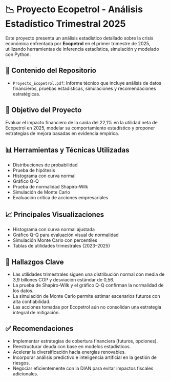 
# 📉 Proyecto Ecopetrol - Análisis Estadístico Trimestral 2025

Este proyecto presenta un análisis estadístico detallado sobre la crisis económica enfrentada por **Ecopetrol** en el primer trimestre de 2025, utilizando herramientas de inferencia estadística, simulación y modelado con Python.

## 📁 Contenido del Repositorio

- `Proyecto_Ecopetrol.pdf`: Informe técnico que incluye análisis de datos financieros, pruebas estadísticas, simulaciones y recomendaciones estratégicas.

## 🎯 Objetivo del Proyecto

Evaluar el impacto financiero de la caída del 22,1% en la utilidad neta de Ecopetrol en 2025, modelar su comportamiento estadístico y proponer estrategias de mejora basadas en evidencia empírica.

## 📊 Herramientas y Técnicas Utilizadas

- Distribuciones de probabilidad
- Prueba de hipótesis
- Histograma con curva normal
- Gráfico Q-Q
- Prueba de normalidad Shapiro-Wilk
- Simulación de Monte Carlo
- Evaluación crítica de acciones empresariales

## 📈 Principales Visualizaciones

- Histograma con curva normal ajustada
- Gráfico Q-Q para evaluación visual de normalidad
- Simulación Monte Carlo con percentiles
- Tablas de utilidades trimestrales (2023–2025)

## 🧠 Hallazgos Clave

- Las utilidades trimestrales siguen una distribución normal con media de 3,9 billones COP y desviación estándar de 0,56.
- La prueba de Shapiro-Wilk y el gráfico Q-Q confirman la normalidad de los datos.
- La simulación de Monte Carlo permite estimar escenarios futuros con alta confiabilidad.
- Las acciones tomadas por Ecopetrol aún no consolidan una estrategia integral de mitigación.

## ✅ Recomendaciones

- Implementar estrategias de cobertura financiera (futuros, opciones).
- Reestructurar deuda con base en modelos estadísticos.
- Acelerar la diversificación hacia energías renovables.
- Incorporar análisis predictivo e inteligencia artificial en la gestión de riesgos.
- Negociar eficientemente con la DIAN para evitar impactos fiscales adicionales.
